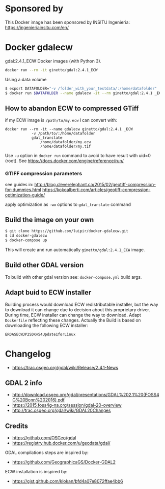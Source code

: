 <!--
***************************************************************************
    begin                : April 2019
    author               : (C) 2019 by Luigi Pirelli
    author email         : luipir at gmail dot com
    copyright            : (C) 2019 INSITU
    company web          : https://ingenieriainsitu.com/en/
***************************************************************************
*                                                                         *
*   This program is free software; you can redistribute it and/or modify  *
*   it under the terms of the GNU General Public License as published by  *
*   the Free Software Foundation; either version 2 of the License, or     *
*   (at your option) any later version.                                   *
*                                                                         *
***************************************************************************
-->

# Sponsored by
This Docker image has been sponsored by INSITU Ingenieria: https://ingenieriainsitu.com/en/

# Docker gdalecw

gdal:2.4.1_ECW Docker images (with Python 3).

```bash
docker run --rm -it ginetto/gdal:2.4.1_ECW
```

Using a data volume
```bash
$ export DATAFOLDER="-v /folder_with_your_testdata/:/home/datafolder"
$ docker run $DATAFOLDER --name gdalecw -it --rm ginetto/gdal:2.4.1 _ECW /bin/bash
```

## How to abandon ECW to compressed GTiff

if my ECW image is ```/path/to/my.ecw``` I can convert with:
```
docker run --rm -it --name gdalecw ginetto/gdal:2.4.1 _ECW
            -v /path/to/:/home/datafolder
            gdal_translate
                /home/datafolder/my.ecw
                /home/datafolder/my.tif
```
Use ```-u``` option in ```docker run``` command to avoid to have result with uid=0 (root). See https://docs.docker.com/engine/reference/run/

### GTIFF compression parameters

see guides in:
http://blog.cleverelephant.ca/2015/02/geotiff-compression-for-dummies.html
https://kokoalberti.com/articles/geotiff-compression-optimization-guide/

apply optimization as ```-wo``` options to ```gdal_translate``` command


## Build the image on your own
```bash
$ git clone https://github.com/luipir/docker-gdalecw.git
$ cd docker-gdalecw
$ docker-compose up
```
This will create and run automatically ```ginetto/gdal:2.4.1_ECW``` image.

## Build other GDAL version
To build with other gdal version see: ```docker-compose.yml``` build args.

## Adapt buid to ECW installer
Building process would download ECW redistributable installer, but the way to download it can change due to decision about this proprietary driver.
During time, ECW installer can change the way to download. Adapt ```Dockerfile``` reflecting these changes.
Actually the Build is based on downloading the following ECW installer:
```
ERDASECWJP2SDKv54Update1forLinux
```

# Changelog
 - https://trac.osgeo.org/gdal/wiki/Release/2.4.1-News

## GDAL 2 info
- http://download.osgeo.org/gdal/presentations/GDAL%202.1%20(FOSS4G%20Bonn%202016).pdf
- https://2015.foss4g-na.org/session/gdal-20-overview
- http://trac.osgeo.org/gdal/wiki/GDAL20Changes

## Credits
- https://github.com/OSGeo/gdal
- https://registry.hub.docker.com/u/geodata/gdal/

GDAL compilations steps are inspired by:
- https://github.com/GeographicaGS/Docker-GDAL2

ECW installation is inspired by:
- https://gist.github.com/klokan/bfd4a07e8072ffae4bb6
